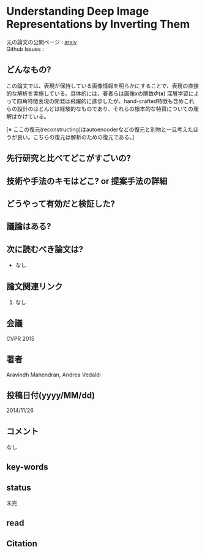 # Understanding Deep Image Representations by Inverting Them

元の論文の公開ページ : [arxiv](https://arxiv.org/abs/1412.0035)  
Github Issues : 

## どんなもの?
この論文では、表現が保持している画像情報を明らかにすることで、表現の直接的な解析を実施している。具体的には、著者らは画像$x$の関数$\Phi(\mathbf{x})$
深層学習によって四角特徴表現の開発は飛躍的に進歩したが、hand-crafted特徴も含めこれらの設計のほとんどは経験的なものであり、それらの根本的な特質についての理解はかけている。

[※ ここの復元(reconstructing)はautoencoderなどの復元と別物と一旦考えたほうが良い。こちらの復元は解析のための復元である。]

## 先行研究と比べてどこがすごいの?

## 技術や手法のキモはどこ? or 提案手法の詳細

## どうやって有効だと検証した?

## 議論はある?

## 次に読むべき論文は?
- なし

## 論文関連リンク
1. なし

## 会議
CVPR 2015

## 著者
Aravindh Mahendran, Andrea Vedaldi

## 投稿日付(yyyy/MM/dd)
2014/11/26

## コメント
なし

## key-words


## status
未完

## read

## Citation
